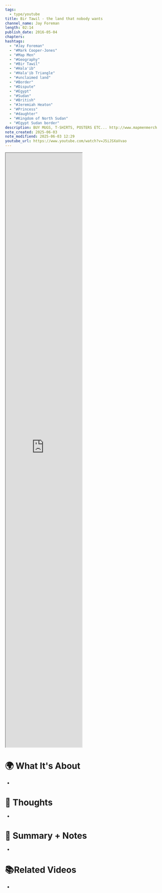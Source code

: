 ```yaml
---
tags:
  - type/youtube
title: Bir Tawil - the land that nobody wants
channel_name: Jay Foreman
length: 02:14
publish_date: 2016-05-04
chapters: 
hashtags:
  - "#Jay Foreman"
  - "#Mark Cooper-Jones"
  - "#Map Men"
  - "#Geography"
  - "#Bir Tawil"
  - "#Hala'ib"
  - "#Hala'ib Triangle"
  - "#unclaimed land"
  - "#Border"
  - "#Dispute"
  - "#Egypt"
  - "#Sudan"
  - "#British"
  - "#Jeremiah Heaton"
  - "#Princess"
  - "#daughter"
  - "#Kingdom of North Sudan"
  - "#Egypt Sudan border"
description: BUY MUGS, T-SHIRTS, POSTERS ETC... http://www.mapmenmerch.com SEE NEW EPISODES EARLY, AND BEHIND-THE-SCENES EXTRAS... http://www.patreon.com/jayforeman There's a patch of land between Egypt and Sudan that no country owns. Why? Can anybody claim it for themselves? (No.) Written and presented by JAY FOREMAN and MARK COOPER-JONES Edited by JAY FOREMAN Directed by PAUL KENDLER Cameras and sound by JESS LAMB ROBIN KAY MATT WARD EMMA LANGLEY Facilities provided by SHIFT 4
note_created: 2025-06-03
note_modifiend: 2025-06-03 12:29
youtube_url: https://www.youtube.com/watch?v=J5iJSXaVvao
---
```



<iframe title="Bir Tawil - the land that nobody wants" src="https://www.youtube.com/embed/J5iJSXaVvao?feature=oembed" height="113" width="200" style="aspect-ratio: 1.76991 / 1; width: 50%; height: 50%;" allowfullscreen="" allow="fullscreen"></iframe>


# 🌍 What It's About
- 


# 🧠 Thoughts
- 

# 📒 Summary + Notes
-

# 📚Related Videos
-  
